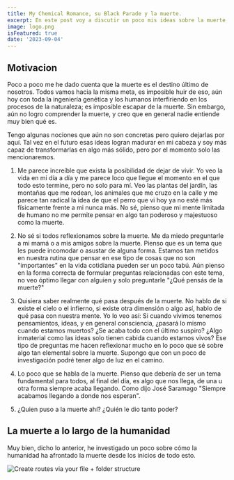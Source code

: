 ```yaml
---
title: My Chemical Romance, su Black Parade y la muerte.
excerpt: En este post voy a discutir un poco mis ideas sobre la muerte, como la humanidad ha tratado este tema desde hace miles de años y la particular manera de la banda My Chemical Romance de hacer esto.
image: logo.png
isFeatured: true
date: '2023-09-04'
---
```


## Motivacion

Poco a poco me he dado cuenta que la muerte es el destino último de nosotros. Todos vamos hacia la misma meta, es imposible huir de eso, aún hoy con toda la ingeniería genética y los humanos interfiriendo en los procesos de la naturaleza; es imposible escapar de la muerte. Sin embargo, aún no logro comprender la muerte, y creo que en general nadie entiende muy bien qué es.

Tengo algunas nociones que aún no son concretas pero quiero dejarlas por aquí. Tal vez en el futuro esas ideas logran madurar en mi cabeza y soy más capaz de transformarlas en algo más sólido, pero por el momento solo las mencionaremos.

1. Me parece increíble que exista la posibilidad de dejar de vivir. Yo veo la vida en mi día a día y me parece loco que llegue el momento en el que todo esto termine, pero no solo para mí. Veo las plantas del jardín, las montañas que me rodean, los animales que me cruzo en la calle y me parece tan radical la idea de que el perro que vi hoy ya no esté más físicamente frente a mi nunca más. No sé, pienso que mi mente limitada de humano no me permite pensar en algo tan poderoso y majestuoso como la muerte.

2. No sé si todos reflexionamos sobre la muerte. Me da miedo preguntarle a mi mamá o a mis amigos sobre la muerte. Pienso que es un tema que les puede incomodar o asustar de alguna forma. Estamos tan metidos en nuestra rutina que pensar en ese tipo de cosas que no son "importantes" en la vida cotidiana pueden ser un poco tabú. Aún pienso en la forma correcta de formular preguntas relacionadas con este tema, no veo óptimo llegar con alguien y solo preguntarle "¿Qué pensás de la muerte?"

3. Quisiera saber realmente qué pasa después de la muerte. No hablo de si existe el cielo o el infierno, si existe otra dimensión o algo así, hablo de qué pasa con nuestra mente. Yo lo veo así: Si cuando vivimos tenemos pensamientos, ideas, y en general consciencia, ¿pasará lo mismo cuando estamos muertos? ¿Se acaba todo con el último suspiro? ¿Algo inmaterial como las ideas solo tienen cabida cuando estamos vivos? Ese tipo de preguntas me hacen reflexionar mucho en lo poco que sé sobre algo tan elemental sobre la muerte. Supongo que con un poco de investigación podré tener algo de luz en el camino.

4. Lo poco que se habla de la muerte. Pienso que debería de ser un tema fundamental para todos, al final del día, es algo que nos llega, de una u otra forma siempre acaba llegando. Como dijo José Saramago "Siempre acabamos llegando a donde nos esperan".

5. ¿Quien puso a la muerte ahí? ¿Quién le dio tanto poder?

## La muerte a lo largo de la humanidad

Muy bien, dicho lo anterior, he investigado un poco sobre cómo la humanidad ha afrontado la muerte desde los inicios de todo esto. 


![Create routes via your file + folder structure](argentina7.jpeg)

